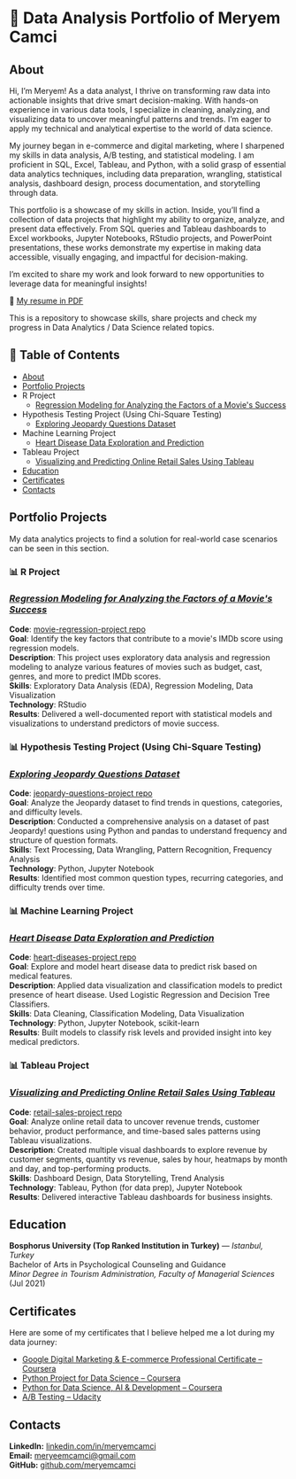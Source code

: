 # 🎯 Data Analysis Portfolio of Meryem Camci

## About
Hi, I’m Meryem! As a data analyst, I thrive on transforming raw data into actionable insights that drive smart decision-making. With hands-on experience in various data tools, I specialize in cleaning, analyzing, and visualizing data to uncover meaningful patterns and trends. I’m eager to apply my technical and analytical expertise to the world of data science.

My journey began in e-commerce and digital marketing, where I sharpened my skills in data analysis, A/B testing, and statistical modeling. I am proficient in SQL, Excel, Tableau, and Python, with a solid grasp of essential data analytics techniques, including data preparation, wrangling, statistical analysis, dashboard design, process documentation, and storytelling through data.

This portfolio is a showcase of my skills in action. Inside, you’ll find a collection of data projects that highlight my ability to organize, analyze, and present data effectively. From SQL queries and Tableau dashboards to Excel workbooks, Jupyter Notebooks, RStudio projects, and PowerPoint presentations, these works demonstrate my expertise in making data accessible, visually engaging, and impactful for decision-making.

I’m excited to share my work and look forward to new opportunities to leverage data for meaningful insights!

📄 [My resume in PDF](https://drive.google.com/file/d/1DJWrM6fu3jvUQA8kLjG5PldGlt0-NjaB/view?usp=sharing)

This is a repository to showcase skills, share projects and check my progress in Data Analytics / Data Science related topics.

## 📌 Table of Contents

* [About](#about)
* [Portfolio Projects](#portfolio-projects)
* R Project  
  * [Regression Modeling for Analyzing the Factors of a Movie's Success](#regression-modeling-for-analyzing-the-factors-of-a-movies-success)
* Hypothesis Testing Project (Using Chi-Square Testing)
  * [Exploring Jeopardy Questions Dataset](#exploring-jeopardy-questions-dataset)
* Machine Learning Project
  * [Heart Disease Data Exploration and Prediction](#heart-disease-data-exploration-and-prediction)
* Tableau Project
  * [Visualizing and Predicting Online Retail Sales Using Tableau](#visualizing-and-predicting-online-retail-sales-using-tableau)
* [Education](#education)
* [Certificates](#certificates)
* [Contacts](#contacts)

## Portfolio Projects  

My data analytics projects to find a solution for real-world case scenarios can be seen in this section. 

### 📊 R Project  
### *[Regression Modeling for Analyzing the Factors of a Movie's Success](https://github.com/meryemcamci/movie-regression-project)*
 **Code**: [movie-regression-project repo](https://github.com/meryemcamci/movie-regression-project)
<br> **Goal**: Identify the key factors that contribute to a movie's IMDb score using regression models.
<br> **Description**: This project uses exploratory data analysis and regression modeling to analyze various features of movies such as budget, cast, genres, and more to predict IMDb scores.
<br> **Skills**: Exploratory Data Analysis (EDA), Regression Modeling, Data Visualization 
<br> **Technology**: RStudio
<br> **Results**: Delivered a well-documented report with statistical models and visualizations to understand predictors of movie success.

### 📊 Hypothesis Testing Project (Using Chi-Square Testing)
### *[Exploring Jeopardy Questions Dataset](https://github.com/meryemcamci/jeopardy-questions-project)*
 **Code**: [jeopardy-questions-project repo](https://github.com/meryemcamci/jeopardy-questions-project)
<br> **Goal**: Analyze the Jeopardy dataset to find trends in questions, categories, and difficulty levels.
<br> **Description**: Conducted a comprehensive analysis on a dataset of past Jeopardy! questions using Python and pandas to understand frequency and structure of question formats.
<br> **Skills**: Text Processing, Data Wrangling, Pattern Recognition, Frequency Analysis
<br> **Technology**: Python, Jupyter Notebook 
<br> **Results**: Identified most common question types, recurring categories, and difficulty trends over time.

### 📊 Machine Learning Project
### *[Heart Disease Data Exploration and Prediction](https://github.com/meryemcamci/heart-diseases-project)*
 **Code**: [heart-diseases-project repo](https://github.com/meryemcamci/heart-diseases-project) 
<br> **Goal**: Explore and model heart disease data to predict risk based on medical features. 
<br> **Description**: Applied data visualization and classification models to predict presence of heart disease. Used Logistic Regression and Decision Tree Classifiers. 
<br> **Skills**: Data Cleaning, Classification Modeling, Data Visualization 
<br> **Technology**: Python, Jupyter Notebook, scikit-learn 
<br> **Results**: Built models to classify risk levels and provided insight into key medical predictors.

### 📊 Tableau Project
### *[Visualizing and Predicting Online Retail Sales Using Tableau](https://github.com/meryemcamci/retail-sales-project)*
**Code**: [retail-sales-project repo](https://github.com/meryemcamci/retail-sales-project) 
<br> **Goal**: Analyze online retail data to uncover revenue trends, customer behavior, product performance, and time-based sales patterns using Tableau visualizations.
<br> **Description**: Created multiple visual dashboards to explore revenue by customer segments, quantity vs revenue, sales by hour, heatmaps by month and day, and top-performing products.
<br> **Skills**: Dashboard Design, Data Storytelling, Trend Analysis
<br> **Technology**: Tableau, Python (for data prep), Jupyter Notebook
<br> **Results**: Delivered interactive Tableau dashboards for business insights.

## Education  

**Bosphorus University (Top Ranked Institution in Turkey)** — *Istanbul, Turkey*  
Bachelor of Arts in Psychological Counseling and Guidance
<br> *Minor Degree in Tourism Administration, Faculty of Managerial Sciences*  
(Jul 2021)

## Certificates 

Here are some of my certificates that I believe helped me a lot during my data journey:

* [Google Digital Marketing & E-commerce Professional Certificate – Coursera](https://coursera.org/share/29facdf340e872ce32c4ba1d69f3c448)
* [Python Project for Data Science – Coursera](https://coursera.org/share/e44ab96f41677bd0adce5fbee2bae8e4)
* [Python for Data Science, AI & Development – Coursera](https://coursera.org/share/65b7ed491f6b1c1b804dbbc4cbbbda7a)
* [A/B Testing – Udacity](https://www.udacity.com/enrollment/ud257)

## Contacts  

**LinkedIn:** [linkedin.com/in/meryemcamci](https://www.linkedin.com/in/meryemcamci/)  
**Email:** meryeemcamci@gmail.com  
**GitHub:** [github.com/meryemcamci](https://github.com/meryemcamci)
